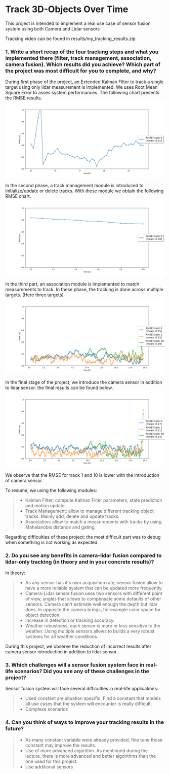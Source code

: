 # Track 3D-Objects Over Time

This project is intended to implement a real use case of sensor fusion system using both Camera and Lidar sensors

Tracking video can be found in results/my_tracking_results.zip

### 1. Write a short recap of the four tracking steps and what you implemented there (filter, track management, association, camera fusion). Which results did you achieve? Which part of the project was most difficult for you to complete, and why?

During first phase of the project, an Extended Kalman Filter to track a single target using only lidar measurement is implemented. We uses Root Mean Square Error to asses system performances. The following chart presents the RMSE results.
![Alt text](img/step1.png "Step 1 RMSE")

In the second phase, a track management module is introduced to initialize/update or delete tracks. With these module we obtain the following RMSE chart.
![Alt text](img/step2.png "Step 2 RMSE")

In the third part, an association module is implemented to match measurements to track. In these phase, the tracking is done across multiple targets. (Here three targets)
![Alt text](img/step3.png "Step 3 RMSE")

In the final stage of the project, we introduce the camera sensor in addition to lidar sensor. the final results can be found below.
![Alt text](img/step4.png "Step 4 RMSE")

We observe that the RMSE for track 1 and 10 is lower with the introduction of camera sensor.

To resume, we using the following modules:

>- Kalman Filter: compute Kalman Filter parameters, state prediction and motion update
>- Track Management: allow to manage different tracking object tracks. Mainly add, delete and update tracks.
>- Association: allow to match a measurements with tracks by using Mahalanobis distance and gating.

Regarding difficulties of these project: the most difficult part was to debug when something is not working as expected.

### 2. Do you see any benefits in camera-lidar fusion compared to lidar-only tracking (in theory and in your concrete results)? 

In theory:
>- As any sensor has it's own acquisition rate, sensor fusion allow to have a more reliable system that can be updated more frequently.
>- Camera-Lidar sensor fusion uses two sensors with different point of view, angles that allows to compensate some defaults of other sensors. Camera can't estimate well enough the depth but lidar does. In opposite the camera brings, for example color space for object detection.
>- Increase in detection or tracking accuracy.
>- Weather robustness, each sensor is more or less sensitive to the weather. Using multiple sensors allows to builds a very robust systems for all weather conditions.

During this project, we observe the reduction of incorrect results after camera sensor introduction in addition to lidar sensor.


### 3. Which challenges will a sensor fusion system face in real-life scenarios? Did you see any of these challenges in the project?

Sensor fusion system will face several difficulties in real-life applications:

>- Used constant are situation specific. Find a constant that models all use cases that the system will encounter is really difficult.
>- Complexe scenarios

### 4. Can you think of ways to improve your tracking results in the future?

>- As many constant variable were already provided, fine tune those constant may improve the results.
>- Use of more advanced algorithm. As mentioned during the lecture, there is more advanced and better algorithms than the one used for this project.
>- Use additional sensors


